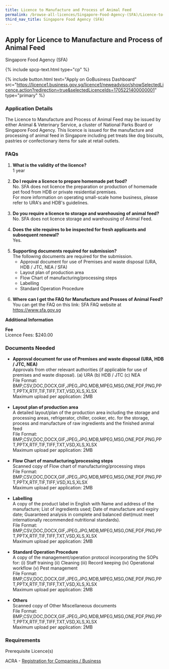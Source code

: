 ```yaml
---
title: Licence to Manufacture and Process of Animal Feed
permalink: /browse-all-licences/Singapore-Food-Agency-(SFA)/Licence-to-Manufacture-and-Process-of-Animal-Feed
third_nav_title: Singapore Food Agency (SFA)
---
```


## Apply for Licence to Manufacture and Process of Animal Feed

Singapore Food Agency (SFA)

{% include spcp-text.html type="cp" %}

{% include button.html text="Apply on GoBusiness Dashboard" src="https://licence1.business.gov.sg/licence1/neweadvisor/showSelectedLicence.action?redirection=true&selectedLicenceIds=1705221400000001" type="primary" %}

### Application Details

<p>The Licence to Manufacture and Process of Animal Feed may be issued by either Animal & Veterinary Service, a cluster of National Parks Board or Singapore Food Agency. This licence is issued for the manufacture and processing of animal feed in Singapore including pet treats like dog biscuits, pastries or confectionary items for sale at retail outlets.</p>
 <h3>FAQs</h3>
 <ol>
 <li><strong>What is the validity of the licence?</strong><br />1 year<br /><br /></li>
 <li><strong>Do I require a licence to prepare homemade pet food?<br /></strong>No. SFA does not licence the preparation or production of homemade pet food from HDB or private residential premises.<br />For more information on operating small-scale home business, please refer to URA's and HDB's guidelines.<br /><br /></li>
 <li><strong>Do you require a licence to storage and warehousing of animal feed?<br /></strong>No. SFA does not licence storage and warehousing of Animal Feed.<br /><br /></li>
 <li><strong>Does the site requires to be inspected for fresh applicants and subsequent renewal?<br /></strong>Yes.<br /><br /></li>
 <li><strong>Supporting documents required for submission?</strong><br />The following documents are required for the submission.
 <ul>
 <li>Approval document for use of Premises and waste disposal (URA, HDB / JTC, NEA / SFA)</li>
 <li>Layout plan of production area</li>
 <li>Flow Chart of manufacturing/processing steps</li>
 <li>Labelling</li>
 <li>Standard Operation Procedure<br /><br /></li>
 </ul>
 </li>
 <li><strong>Where can I get the FAQ for Manufacture and Prosses of Animal Feed?<br /></strong>You can get the FAQ on this link: SFA FAQ website at <a href="https://www.sfa.gov.sg">https://www.sfa.gov.sg</a></li>
 </ol>

**Additional Information**

<p><strong>Fee</strong><br>
 Licence Fees: $240.00</p>

### Documents Needed

<ul>
 <li><strong>Approval document for use of Premises and waste disposal (URA, HDB / JTC, NEA)</strong><br />Approvals from other relevant authorities (if applicable for use of premises and waste disposal). (a) URA (b) HDB / JTC (c) NEA<br />File Format: BMP,CSV,DOC,DOCX,GIF,JPEG,JPG,MDB,MPEG,MSG,ONE,PDF,PNG,PPT,PPTX,RTF,TIF,TIFF,TXT,VSD,XLS,XLSX<br />Maximum upload per application: 2MB<br /><br /></li>
 <li><strong>Layout plan of production area</strong><br />A detailed layout/plan of the production area including the storage and processing areas, refrigerator, chiller, cooker, etc. for the storage, process and manufacture of raw ingredients and the finished animal feed<br />File Format: BMP,CSV,DOC,DOCX,GIF,JPEG,JPG,MDB,MPEG,MSG,ONE,PDF,PNG,PPT,PPTX,RTF,TIF,TIFF,TXT,VSD,XLS,XLSX<br />Maximum upload per application: 2MB<br /><br /></li>
 <li><strong>Flow Chart of manufacturing/processing steps</strong><br />Scanned copy of Flow chart of manufacturing/processing steps<br />File Format: BMP,CSV,DOC,DOCX,GIF,JPEG,JPG,MDB,MPEG,MSG,ONE,PDF,PNG,PPT,PPTX,RTF,TIF,TIFF,VSD,XLS,XLSX<br />Maximum upload per application: 2MB<br /><br /></li>
 <li><strong>Labelling</strong><br />A copy of the product label in English with Name and address of the manufacture; List of ingredients used; Date of manufacture and expiry date; Guaranteed analysis in complete and balanced diet(must meet internationally recommended nutritional standards).<br />File Format: BMP,CSV,DOC,DOCX,GIF,JPEG,JPG,MDB,MPEG,MSG,ONE,PDF,PNG,PPT,PPTX,RTF,TIF,TIFF,TXT,VSD,XLS,XLSX<br />Maximum upload per application: 2MB<br /><br /></li>
 <li><strong>Standard Operation Procedure</strong><br />A copy of the management/operation protocol incorporating the SOPs for: (i) Staff training (ii) Cleaning (iii) Record keeping (iv) Operational workflow (v) Pest management<br />File Format: BMP,CSV,DOC,DOCX,GIF,JPEG,JPG,MDB,MPEG,MSG,ONE,PDF,PNG,PPT,PPTX,RTF,TIF,TIFF,TXT,VSD,XLS,XLSX<br />Maximum upload per application: 2MB<br /><br /></li>
 <li><strong>Others</strong><br />Scanned copy of Other Miscellaneous documents<br />File Format: BMP,CSV,DOC,DOCX,GIF,JPEG,JPG,MDB,MPEG,MSG,ONE,PDF,PNG,PPT,PPTX,RTF,TIF,TIFF,TXT,VSD,XLS,XLSX<br />Maximum upload per application: 2MB</li>
 </ul>

### Requirements

<p>Prerequisite Licence(s)</p>
 <p>ACRA - <a href="https://licence1.business.gov.sg/licence1/neweadvisor/showSelectedLicence.action?redirection=true&selectedLicenceIds=201301080000175" target="_blank" rel="noopener">Registration for Companies / Business</a></p>

